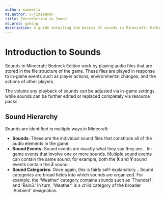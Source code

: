 ```yaml
---
author: mammerla
ms.author: v-jimseaman
title: Introduction to Sound
ms.prod: gaming
description: A guide detailing the basics of sounds in Minecraft: Bedrock Edition.
---
```


# Introduction to Sounds

Sounds in Minecraft: Bedrock Edition work by playing audio files that are stored in the file structure of the game. These files are played in response to in-game events such as player actions, environmental changes, and the actions of other players.

The volume any playback of sounds can be adjusted via in-game settings, while sounds can be further edited or replaced completely via resource packs. 

## Sound Hierarchy

Sounds are identified in multiple ways in Minecraft:

- **Sounds:** These are the individual sound files that constitute all of the audio elements in the game. 
- **Sound Events:** Sound events are exactly what they say they are... In-game events that involve one or more sounds. Multiple sound events can contain the same sound; for example, both the **X** and **Y** sound events contain the **Z** sound.
- **Sound Categories:** Once again, this is fairly self-explanatory... Sound categories are broad fields into which sounds are organized. For example, the 'Weather' category contains sounds such as 'Thunder1' and 'Rain3.' In turn, 'Weather' is a child category of the broader 'Ambient' designation.
